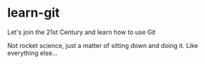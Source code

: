 # learn-git
Let's join the 21st Century and learn how to use Git

Not rocket science, just a matter of sitting down and doing it.  Like everything else...
